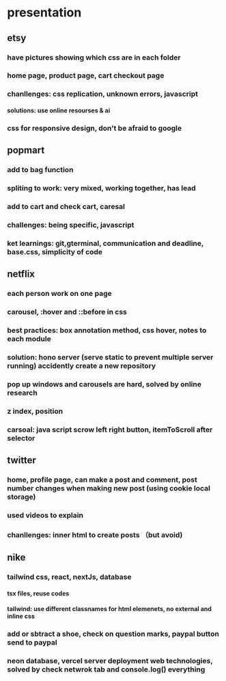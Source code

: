 # presentation

## etsy

### have pictures showing which css are in each folder

### home page, product page, cart checkout page

### chanllenges: css replication, unknown errors, javascript

#### solutions: use online resourses & ai

### css for responsive design, don't be afraid to google

## popmart

### add to bag function

### spliting to work: very mixed, working together, has lead

### add to cart and check cart, caresal

### challenges: being specific, javascript

### ket learnings: git,gterminal, communication and deadline, base.css, simplicity of code

## netflix

### each person work on one page

### carousel, :hover and ::before in css

### best practices: box annotation method, css hover, notes to each module

### solution: hono server (serve static to prevent multiple server running)  accidently create a new repository

### pop up windows and carousels are hard, solved by online research

### z index, position

### carsoal: java script scrow left right button, itemToScroll after selector

## twitter

### home, profile page, can make a post and comment, post number changes when making new post (using cookie local storage)

### used videos to explain

### chanllenges: inner html to create posts （but avoid)

## nike
### tailwind css, react, nextJs, database
#### tsx files, reuse codes
#### tailwind: use different classnames for html elemenets, no external and inline css
### add or sbtract a shoe, check on question marks, paypal button send to paypal
### neon database, vercel server deployment web technologies, solved by check netwrok tab and console.log() everything
### 

